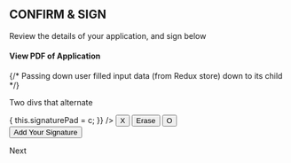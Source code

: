 <div id="confirmation-page">
  <h2 className="confirmation-title">CONFIRM & SIGN</h2>
  <p className="review-message">Review the details of your application, and sign below</p>
  <div className="view-text-container">
    <h4 className="view-text">View PDF of Application</h4>
  </div>

  {/* Passing down user filled input data (from Redux store) down to its child */}
  <InputFields values={userInfo} />

  Two divs that alternate
  <div className={signatureTrigger}>
    <SignaturePad className="signature-pad" ref={(c) => { this.signaturePad = c; }} />
    <button className="signature-exit" onClick={this.exitSignatureField}>X</button>
    <button className="signature-clear" onClick={this.clearSignatureField}>Erase</button>
    <button className="signature-submit" onClick={this.submitSignature}>O</button>
  </div>
  <div className={signatureButton}>
    <button onClick={this.triggerSignature} id="signature-trigger">Add Your Signature</button>
  </div>

  <SignatureDialog
    open={dialogOpen}
    closeDialog={this.handleClose}
  />
  <div className="text-center col-md-12">
    <div className="first-stepper" id="submit" >
      <Stepper step={2} />
    </div>
    <Link
      to="payment"
      className="common-button"
    >Next</Link>
  </div>
</div>
